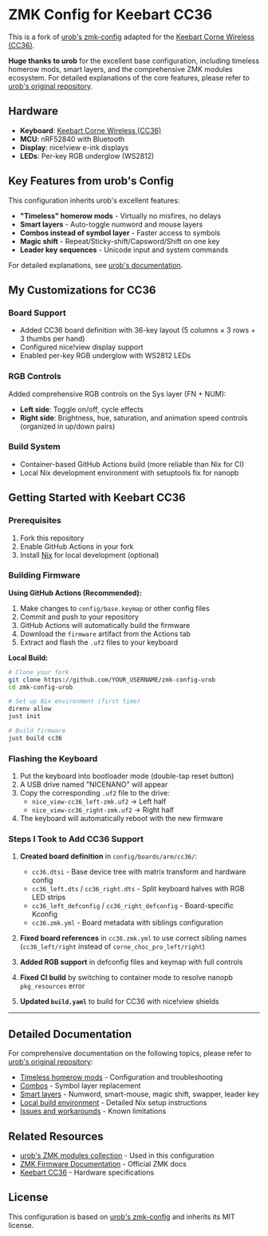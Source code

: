 # ZMK Config for Keebart CC36

This is a fork of [urob's zmk-config](https://github.com/urob/zmk-config) adapted for the [Keebart Corne Wireless (CC36)](https://www.keebart.com/products/corne-wireless).

**Huge thanks to urob** for the excellent base configuration, including timeless homerow mods, smart layers, and the comprehensive ZMK modules ecosystem. For detailed explanations of the core features, please refer to [urob's original repository](https://github.com/urob/zmk-config).

## Hardware

- **Keyboard**: [Keebart Corne Wireless (CC36)](https://www.keebart.com/products/corne-wireless)
- **MCU**: nRF52840 with Bluetooth
- **Display**: nice!view e-ink displays
- **LEDs**: Per-key RGB underglow (WS2812)

## Key Features from urob's Config

This configuration inherits urob's excellent features:
- **"Timeless" homerow mods** - Virtually no misfires, no delays
- **Smart layers** - Auto-toggle numword and mouse layers
- **Combos instead of symbol layer** - Faster access to symbols
- **Magic shift** - Repeat/Sticky-shift/Capsword/Shift on one key
- **Leader key sequences** - Unicode input and system commands

For detailed explanations, see [urob's documentation](https://github.com/urob/zmk-config#highlights).

## My Customizations for CC36

### Board Support
- Added CC36 board definition with 36-key layout (5 columns × 3 rows + 3 thumbs per hand)
- Configured nice!view display support
- Enabled per-key RGB underglow with WS2812 LEDs

### RGB Controls
Added comprehensive RGB controls on the Sys layer (FN + NUM):
- **Left side**: Toggle on/off, cycle effects
- **Right side**: Brightness, hue, saturation, and animation speed controls (organized in up/down pairs)

### Build System
- Container-based GitHub Actions build (more reliable than Nix for CI)
- Local Nix development environment with setuptools fix for nanopb

## Getting Started with Keebart CC36

### Prerequisites
1. Fork this repository
2. Enable GitHub Actions in your fork
3. Install [Nix](https://nixos.org/download.html) for local development (optional)

### Building Firmware

**Using GitHub Actions (Recommended):**
1. Make changes to `config/base.keymap` or other config files
2. Commit and push to your repository
3. GitHub Actions will automatically build the firmware
4. Download the `firmware` artifact from the Actions tab
5. Extract and flash the `.uf2` files to your keyboard

**Local Build:**
```bash
# Clone your fork
git clone https://github.com/YOUR_USERNAME/zmk-config-urob
cd zmk-config-urob

# Set up Nix environment (first time)
direnv allow
just init

# Build firmware
just build cc36
```

### Flashing the Keyboard
1. Put the keyboard into bootloader mode (double-tap reset button)
2. A USB drive named "NICENANO" will appear
3. Copy the corresponding `.uf2` file to the drive:
   - `nice_view-cc36_left-zmk.uf2` → Left half
   - `nice_view-cc36_right-zmk.uf2` → Right half
4. The keyboard will automatically reboot with the new firmware

### Steps I Took to Add CC36 Support

1. **Created board definition** in `config/boards/arm/cc36/`:
   - `cc36.dtsi` - Base device tree with matrix transform and hardware config
   - `cc36_left.dts` / `cc36_right.dts` - Split keyboard halves with RGB LED strips
   - `cc36_left_defconfig` / `cc36_right_defconfig` - Board-specific Kconfig
   - `cc36.zmk.yml` - Board metadata with siblings configuration

2. **Fixed board references** in `cc36.zmk.yml` to use correct sibling names (`cc36_left/right` instead of `corne_choc_pro_left/right`)

3. **Added RGB support** in defconfig files and keymap with full controls

4. **Fixed CI build** by switching to container mode to resolve nanopb `pkg_resources` error

5. **Updated `build.yaml`** to build for CC36 with nice!view shields

---

## Detailed Documentation

For comprehensive documentation on the following topics, please refer to [urob's original repository](https://github.com/urob/zmk-config):

- [Timeless homerow mods](https://github.com/urob/zmk-config#timeless-homerow-mods) - Configuration and troubleshooting
- [Combos](https://github.com/urob/zmk-config#using-combos-instead-of-a-symbol-layer) - Symbol layer replacement
- [Smart layers](https://github.com/urob/zmk-config#smart-layers-and-other-gimmicks) - Numword, smart-mouse, magic shift, swapper, leader key
- [Local build environment](https://github.com/urob/zmk-config#local-build-environment) - Detailed Nix setup instructions
- [Issues and workarounds](https://github.com/urob/zmk-config#issues-and-workarounds) - Known limitations

## Related Resources

- [urob's ZMK modules collection](https://github.com/search?q=topic%3Azmk-module+fork%3Atrue+owner%3Aurob+&type=repositories) - Used in this configuration
- [ZMK Firmware Documentation](https://zmk.dev/) - Official ZMK docs
- [Keebart CC36](https://www.keebart.com/products/corne-wireless) - Hardware specifications

## License

This configuration is based on [urob's zmk-config](https://github.com/urob/zmk-config) and inherits its MIT license.

